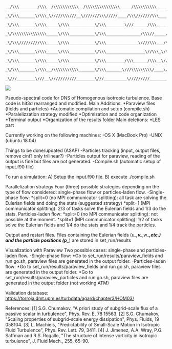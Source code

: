 
~~~text
__/\\\________/\\\__/\\\\\\\\\\\__/\\\\\\\\\\\\\\\_____/\\\\\\\\\\_____________/\\\\\_
 _\/\\\_______\/\\\_\/////\\\///__\///////\\\/////____/\\\///////\\\________/\\\\////__
  _\/\\\_______\/\\\_____\/\\\___________\/\\\________\///______/\\\______/\\\///_______
   _\/\\\\\\\\\\\\\\\_____\/\\\___________\/\\\_______________/\\\//_____/\\\\\\\\\\\____
    _\/\\\/////////\\\_____\/\\\___________\/\\\______________\////\\\___/\\\\///////\\\__
     _\/\\\_______\/\\\_____\/\\\___________\/\\\_________________\//\\\_\/\\\______\//\\\_
      _\/\\\_______\/\\\_____\/\\\___________\/\\\________/\\\______/\\\__\//\\\______/\\\__
       _\/\\\_______\/\\\__/\\\\\\\\\\\_______\/\\\_______\///\\\\\\\\\/____\///\\\\\\\\\/___
        _\///________\///__\///////////________\///__________\/////////________\/////////_____
~~~



![](vis.gif)

Pseudo-spectral code for DNS of Homogenous isotropic turbulence.
Base code is hit3d rearranged and modified.
Main Additions:
  *Paraview files (fields and particles)
  *Automatic compilation and setup (compile.sh)
  *Paralelizzation strategy modified
  *Optimization and code organization
  *Terminal output
  *Organization of the results folder
Main deletions:
  *LES part


Currently working on the following machines:
-OS X (MacBook Pro)
-UNIX (ubuntu 18.04)


Things to be done/updated (ASAP)
-Particles tracking (input, output files, remove cint? only trilinear?)
-Particles output for paraview, reading of the output is fine but files are not generated.
-Compile.sh (automatic setup of input.f90 file)


To run a simulation:
A) Setup the input.f90 file.
B) execute ./compile.sh


Parallelization strategy
Four (three) possible strategies depending on the type of flow considered: single-phase flow or particles-laden flow.
-Single-phase flow:
  *split=0 (no MPI communicator splitting): all task are solving the Eulerian fields and doing the stats (suggested strategy)
  *split=1 (MPI communicator splitting): 2/3 of tasks solve the Eulerian fields and 1/3 do the stats.
Particles-laden flow:
  *split=0 (no MPI communicator splitting): not possible at the moment.
  *split=1 (MPI communicator splitting): 1/2 of tasks solve the Eulerian fields and 1/4 do the stats and 1/4 track the particles.


Output and restart files.
Files containing the Eulerian fields (u_***,v_***,w_***,etc.) and the particle positions (p_***) are stored in set_run/results


Visualization with Paraview
Two possible cases: single-phase and particles-laden flow.
-Single-phase flow:
  *Go to set_run/results/paraview_fields and run go.sh, paraview files are generated in the output folder.
-Particles-laden flow:
  *Go to set_run/results/paraview_fields and run go.sh, paraview files are generated in the output folder.
  *Go to set_run/results/paraview_particles and run go.sh, paraview files are generated in the output folder (not working ATM)


Validation database:
https://torroja.dmt.upm.es/turbdata/agard/chapter3/HOM03/


References:
[1] S.G. Chumakov, "A priori study of subgrid-scale flux of a passive scalar in turbulence", Phys. Rev. E, 78 15563.
[2] S.G. Chumakov, "Scaling properties of subgrid-scale energy dissipation", Phys. Fluids, 19 058104.
[3] L. Machiels, "Predictability of Small-Scale Motion in Isotropic Fluid Turbulence", Phys. Rev. Lett. 79, 3411.
[4] J. Jimenez, A.A. Wray, P.G. Saffman and R.S. Rogallo, "The structure of intense vorticity in isotropic turbulence", J. Fluid Mech., 255, 65-90.
